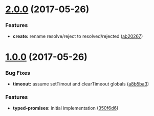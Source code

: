 <a name="2.0.0"></a>
# [2.0.0](https://github.com/TylorS/typed-promises/compare/v1.0.0...v2.0.0) (2017-05-26)


### Features

* **create:** rename resolve/reject to resolved/rejected ([ab20267](https://github.com/TylorS/typed-promises/commit/ab20267))



<a name="1.0.0"></a>
# [1.0.0](https://github.com/TylorS/typed-promises/compare/350f6d6...v1.0.0) (2017-05-26)


### Bug Fixes

* **timeout:** assume setTimout and clearTimeout globals ([a8b5ba3](https://github.com/TylorS/typed-promises/commit/a8b5ba3))


### Features

* **typed-promises:** initial implementation ([350f6d6](https://github.com/TylorS/typed-promises/commit/350f6d6))




